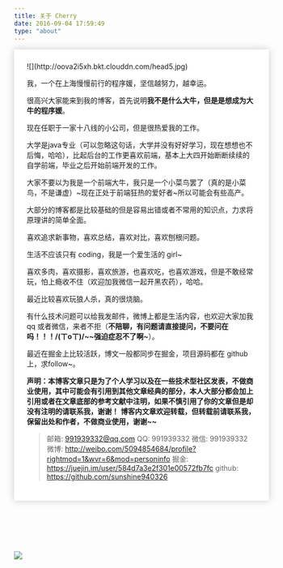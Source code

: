 ```yaml
---
title: 关于 Cherry
date: 2016-09-04 17:59:49
type: "about"
---
```


<div style="-webkit-box-shadow: 0 0 14px rgba(202,203,203,1);-moz-box-shadow: 0 0 14px rgba(202,203,204,1);
background: #fff;padding: 25px;margin-bottom: 100px;">
![](http://oova2i5xh.bkt.clouddn.com/head5.jpg)

我，一个在上海慢慢前行的程序媛，坚信越努力，越幸运。

很高兴大家能来到我的博客，首先说明**我不是什么大牛，但是是想成为大牛的程序媛**。

现在任职于一家十八线的小公司，但是很热爱我的工作。

大学是java专业（可以忽略这句话，大学并没有好好学习，现在想想也不后悔，哈哈），比起后台的工作更喜欢前端，基本上大四开始断断续续的自学前端，毕业之后开始前端开发的工作。

大家不要以为我是一个前端大牛，我只是一个小菜鸟罢了（真的是小菜鸟，不是谦虚）~现在正处于前端狂热的爱好者~所以可能会有些高产。

大部分的博客都是比较基础的但是容易出错或者不常用的知识点，力求将原理讲的简单全面。

喜欢追求新事物，喜欢总结，喜欢对比，喜欢刨根问题。

生活不应该只有 coding，我是一个爱生活的 girl~

喜欢多肉，喜欢摄影，喜欢旅游，也喜欢吃，也喜欢游戏，但是不敢经常玩，怕上瘾收不住（欢迎加我微信一起开黑农药），哈哈。

最近比较喜欢玩狼人杀，真的很烧脑。

有什么技术问题可以给我发邮件，微博上都是生活内容，也欢迎大家加我 qq 或者微信，来者不拒（**不陪聊，有问题请直接提问，不要问在吗！！！/(ㄒoㄒ)/~~强迫症忍不了啊~**）。

最近在掘金上比较活跃，博文一般都同步在掘金，项目源码都在 github 上，求follow~。

**声明：本博客文章只是为了个人学习以及在一些技术型社区发表，不做商业使用，其中可能会有引用到其他文章经典的部分，本人大部分都会加上引用或者在文章底部的参考文献中注明，如果不慎引用了你的文章但是却没有注明的请联系我，谢谢！**
**博客内文章欢迎转载，但转载前请联系我，保留出处和作者，不做商业使用，谢谢~~**

> 邮箱: 991939332@qq.com
> QQ: 991939332
> 微信: 991939332
> 微博: http://weibo.com/5094854684/profile?rightmod=1&wvr=6&mod=personinfo
> 掘金: https://juejin.im/user/584d7a3e2f301e00572fb7fc
> github: https://github.com/sunshine940326 

</div>

![](http://oova2i5xh.bkt.clouddn.com/wechatme.jpg)
